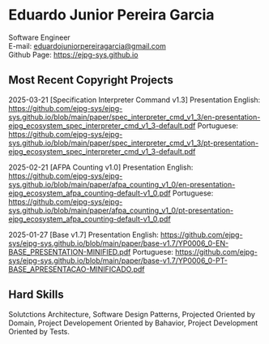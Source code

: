 # Eduardo Junior Pereira Garcia
Software Engineer  
E-mail: eduardojuniorpereiragarcia@gmail.com  
Github Page: https://ejpg-sys.github.io  


## Most Recent Copyright Projects

2025-03-21 [Specification Interpreter Command v1.3] Presentation
English: https://github.com/ejpg-sys/ejpg-sys.github.io/blob/main/paper/spec_interpreter_cmd_v1_3/en-presentation-ejpg_ecosystem_spec_interpreter_cmd_v1_3-default.pdf
Portuguese: https://github.com/ejpg-sys/ejpg-sys.github.io/blob/main/paper/spec_interpreter_cmd_v1_3/pt-presentation-ejpg_ecosystem_spec_interpreter_cmd_v1_3-default.pdf

2025-02-21 [AFPA Counting v1.0] Presentation 
English: https://github.com/ejpg-sys/ejpg-sys.github.io/blob/main/paper/afpa_counting_v1_0/en-presentation-ejpg_ecosystem_afpa_counting-default-v1_0.pdf
Portuguese: https://github.com/ejpg-sys/ejpg-sys.github.io/blob/main/paper/afpa_counting_v1_0/pt-presentation-ejpg_ecosystem_afpa_counting-default-v1_0.pdf

2025-01-27 [Base v1.7] Presentation 
English: https://github.com/ejpg-sys/ejpg-sys.github.io/blob/main/paper/base-v1.7/YP0006_0-EN-BASE_PRESENTATION-MINIFIED.pdf
Portuguese: https://github.com/ejpg-sys/ejpg-sys.github.io/blob/main/paper/base-v1.7/YP0006_0-PT-BASE_APRESENTACAO-MINIFICADO.pdf


## Hard Skills

Solutctions Architecture, Software Design Patterns, Projected Oriented by Domain, Project Developement Oriented by Bahavior, Project Development Oriented by Tests.
